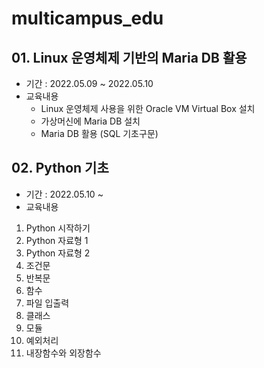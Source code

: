 # multicampus_edu

## 01. Linux 운영체제 기반의 Maria DB 활용
- 기간 : 2022.05.09 ~ 2022.05.10
- 교육내용
  - Linux 운영체제 사용을 위한 Oracle VM Virtual Box 설치
  - 가상머신에 Maria DB 설치
  - Maria DB 활용 (SQL 기초구문)
## 02. Python 기초
- 기간 : 2022.05.10 ~ 
- 교육내용 
01) Python 시작하기  
02) Python 자료형 1  
03) Python 자료형 2  
04) 조건문  
05) 반복문  
06) 함수  
07) 파일 입출력  
08) 클래스  
09) 모듈  
10) 예외처리  
11) 내장함수와 외장함수  
